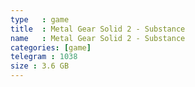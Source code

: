 ```yaml
---
type   : game
title  : Metal Gear Solid 2 - Substance
name   : Metal Gear Solid 2 - Substance
categories: [game]
telegram : 1038
size : 3.6 GB
---
```



